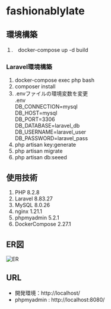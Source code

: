 # fashionablylate

## 環境構築
１.　docker-compose up -d build

### Laravel環境構築
1. docker-compose exec php bash
2. composer install
3. .envファイルの環境変数を変更  
.env  
DB_CONNECTION=mysql  
DB_HOST=mysql  
DB_PORT=3306  
DB_DATABASE=laravel_db  
DB_USERNAME=laravel_user  
DB_PASSWORD=laravel_pass  
4. php artisan key:generate
5. php artisan migrate
6. php artisan db:seeed

## 使用技術
1. PHP 8.2.8
2. Laravel 8.83.27
3. MySQL 8.0.26
4. nginx 1.21.1
5. phpmyadmin 5.2.1
6. DockerCompose 2.27.1

## ER図
![ER](https://github.com/user-attachments/assets/95b500be-88a7-417f-8502-557b33d036cc)

## URL
* 開発環境：http://localhost/
* phpmyadmin : http://localhost:8080/